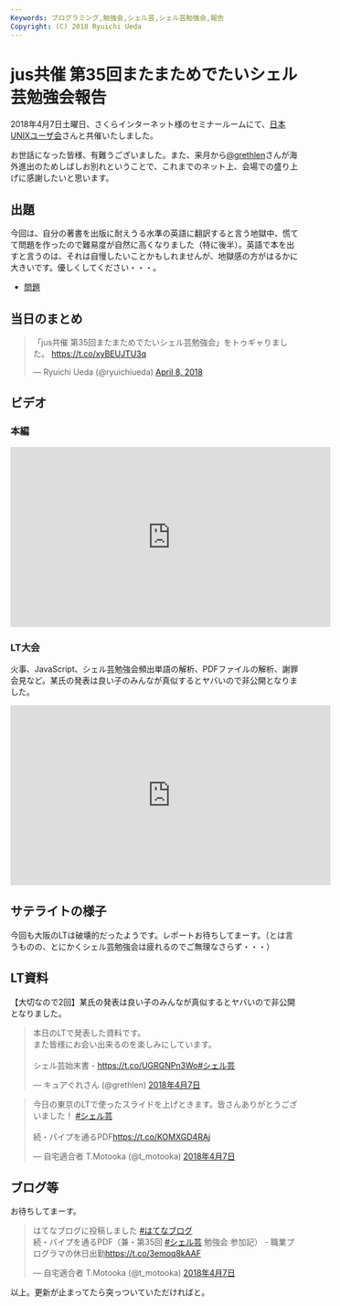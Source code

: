 ```yaml
---
Keywords: プログラミング,勉強会,シェル芸,シェル芸勉強会,報告
Copyright: (C) 2018 Ryuichi Ueda
---
```


# jus共催 第35回またまためでたいシェル芸勉強会報告

2018年4月7日土曜日、さくらインターネット様のセミナールームにて、[日本UNIXユーザ会](https://www.jus.or.jp/)さんと共催いたしました。

お世話になった皆様、有難うございました。また、来月から[@grethlen](https://twitter.com/grethlen)さんが海外進出のためしばしお別れということで、これまでのネット上、会場での盛り上げに感謝したいと思います。

## 出題

今回は、自分の著書を出版に耐えうる水準の英語に翻訳すると言う地獄中、慌てて問題を作ったので難易度が自然に高くなりました（特に後半）。英語で本を出すと言うのは、それは自慢したいことかもしれませんが、地獄感の方がはるかに大きいです。優しくしてください・・・。

* [問題](/?post=20180407_shellgei_35)

## 当日のまとめ

<blockquote class="twitter-tweet" data-partner="tweetdeck"><p lang="ja" dir="ltr">「jus共催 第35回またまためでたいシェル芸勉強会」をトゥギャりました。 <a href="https://t.co/xyBEUJTU3q">https://t.co/xyBEUJTU3q</a></p>&mdash; Ryuichi Ueda (@ryuichiueda) <a href="https://twitter.com/ryuichiueda/status/982798036710580229?ref_src=twsrc%5Etfw">April 8, 2018</a></blockquote>
<script async src="https://platform.twitter.com/widgets.js" charset="utf-8"></script>


## ビデオ

### 本編

<iframe width="560" height="315" src="https://www.youtube.com/embed/blq2-4ZxLO0" frameborder="0" allow="autoplay; encrypted-media" allowfullscreen></iframe>

### LT大会

火事、JavaScript、シェル芸勉強会頻出単語の解析、PDFファイルの解析、謝罪会見など。某氏の発表は良い子のみんなが真似するとヤバいので非公開となりました。

<iframe width="560" height="315" src="https://www.youtube.com/embed/YmXeZrxmZzo" frameborder="0" allow="autoplay; encrypted-media" allowfullscreen></iframe>

## サテライトの様子

今回も大阪のLTは破壊的だったようです。レポートお待ちしてまーす。（とは言うものの、とにかくシェル芸勉強会は疲れるのでご無理なさらず・・・）

## LT資料

【大切なので2回】某氏の発表は良い子のみんなが真似するとヤバいので非公開となりました。

<blockquote class="twitter-tweet" data-lang="ja"><p lang="ja" dir="ltr">本日のLTで発表した資料です。<br>また皆様にお会い出来るのを楽しみにしています。<br><br>シェル芸始末書 - <a href="https://t.co/UGRGNPn3Wo">https://t.co/UGRGNPn3Wo</a><a href="https://twitter.com/hashtag/%E3%82%B7%E3%82%A7%E3%83%AB%E8%8A%B8?src=hash&amp;ref_src=twsrc%5Etfw">#シェル芸</a></p>&mdash; キュアぐれさん (@grethlen) <a href="https://twitter.com/grethlen/status/982639011427639297?ref_src=twsrc%5Etfw">2018年4月7日</a></blockquote>
<script async src="https://platform.twitter.com/widgets.js" charset="utf-8"></script>


<blockquote class="twitter-tweet" data-lang="ja"><p lang="ja" dir="ltr">今日の東京のLTで使ったスライドを上げときます。皆さんありがとうございました！ <a href="https://twitter.com/hashtag/%E3%82%B7%E3%82%A7%E3%83%AB%E8%8A%B8?src=hash&amp;ref_src=twsrc%5Etfw">#シェル芸</a><br><br>続・パイプを通るPDF<a href="https://t.co/KOMXGD4RAj">https://t.co/KOMXGD4RAj</a></p>&mdash; 自宅適合者 T.Motooka (@t_motooka) <a href="https://twitter.com/t_motooka/status/982584591776010246?ref_src=twsrc%5Etfw">2018年4月7日</a></blockquote>
<script async src="https://platform.twitter.com/widgets.js" charset="utf-8"></script>



## ブログ等

お待ちしてまーす。

<blockquote class="twitter-tweet" data-lang="ja"><p lang="ja" dir="ltr">はてなブログに投稿しました <a href="https://twitter.com/hashtag/%E3%81%AF%E3%81%A6%E3%81%AA%E3%83%96%E3%83%AD%E3%82%B0?src=hash&amp;ref_src=twsrc%5Etfw">#はてなブログ</a><br>続・パイプを通るPDF（兼・第35回 <a href="https://twitter.com/hashtag/%E3%82%B7%E3%82%A7%E3%83%AB%E8%8A%B8?src=hash&amp;ref_src=twsrc%5Etfw">#シェル芸</a> 勉強会 参加記） - 職業プログラマの休日出勤<a href="https://t.co/3emoq8kAAF">https://t.co/3emoq8kAAF</a></p>&mdash; 自宅適合者 T.Motooka (@t_motooka) <a href="https://twitter.com/t_motooka/status/982754978723856384?ref_src=twsrc%5Etfw">2018年4月7日</a></blockquote>
<script async src="https://platform.twitter.com/widgets.js" charset="utf-8"></script>



以上。更新が止まってたら突っついていただければと。
